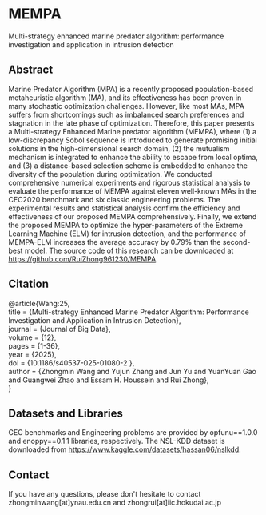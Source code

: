 # MEMPA
Multi-strategy enhanced marine predator algorithm: performance investigation and application in intrusion detection

## Abstract
Marine Predator Algorithm (MPA) is a recently proposed population-based metaheuristic algorithm (MA), and its effectiveness has been proven in many stochastic optimization challenges. However, like most MAs, MPA suffers from shortcomings such as imbalanced search preferences and stagnation in the late phase of optimization. Therefore, this paper presents a Multi-strategy Enhanced Marine predator algorithm (MEMPA), where (1) a low-discrepancy Sobol sequence is introduced to generate promising initial solutions in the high-dimensional search domain, (2) the mutualism mechanism is integrated to enhance the ability to escape from local optima, and (3) a distance-based selection scheme is embedded to enhance the diversity of the population during optimization. We conducted comprehensive numerical experiments and rigorous statistical analysis to evaluate the performance of MEMPA against eleven well-known MAs in the CEC2020 benchmark and six classic engineering problems. The experimental results and statistical analysis confirm the efficiency and effectiveness of our proposed MEMPA comprehensively. Finally, we extend the proposed MEMPA to optimize the hyper-parameters of the Extreme Learning Machine (ELM) for intrusion detection, and the performance of MEMPA-ELM increases the average accuracy by 0.79% than the second-best model. The source code of this research can be downloaded at https://github.com/RuiZhong961230/MEMPA.

## Citation
@article{Wang:25,  
title = {Multi-strategy Enhanced Marine Predator Algorithm: Performance Investigation and Application in Intrusion Detection},  
journal = {Journal of Big Data},  
volume = {12},  
pages = {1-36},  
year = {2025},  
doi = {10.1186/s40537-025-01080-2 },  
author = {Zhongmin Wang and Yujun Zhang and Jun Yu and YuanYuan Gao and Guangwei Zhao and Essam H. Houssein and Rui Zhong},  
}

## Datasets and Libraries
CEC benchmarks and Engineering problems are provided by opfunu==1.0.0 and enoppy==0.1.1 libraries, respectively. The NSL-KDD dataset is downloaded from https://www.kaggle.com/datasets/hassan06/nslkdd.

## Contact
If you have any questions, please don't hesitate to contact zhongminwang[at]ynau.edu.cn and zhongrui[at]iic.hokudai.ac.jp
